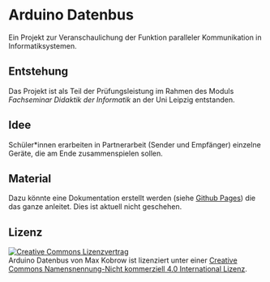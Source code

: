 # Arduino Datenbus

Ein Projekt zur Veranschaulichung der Funktion paralleler Kommunikation in Informatiksystemen.

## Entstehung

Das Projekt ist als Teil der Prüfungsleistung im Rahmen des Moduls *Fachseminar Didaktik der Informatik* an der Uni Leipzig entstanden.

## Idee

Schüler*innen erarbeiten in Partnerarbeit (Sender und Empfänger) einzelne Geräte, die am Ende zusammenspielen sollen.

## Material

Dazu könnte eine Dokumentation erstellt werden (siehe [Github Pages](https://informatik.mkobrow.de/arduino_datenbus)) die das ganze anleitet. Dies ist aktuell nicht geschehen.

## Lizenz

<a rel="license" href="http://creativecommons.org/licenses/by-nc/4.0/"><img alt="Creative Commons Lizenzvertrag" style="border-width:0" src="https://i.creativecommons.org/l/by-nc/4.0/88x31.png" /></a><br /><span xmlns:dct="http://purl.org/dc/terms/" property="dct:title">Arduino Datenbus</span> von <span xmlns:cc="http://creativecommons.org/ns#" property="cc:attributionName">Max Kobrow</span> ist lizenziert unter einer <a rel="license" href="http://creativecommons.org/licenses/by-nc/4.0/">Creative Commons Namensnennung-Nicht kommerziell 4.0 International Lizenz</a>.
